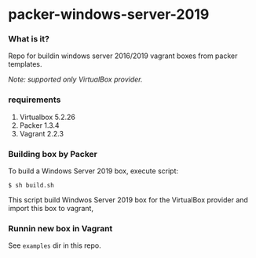 
# packer-windows-server-2019
### What is it?
Repo for buildin windows server 2016/2019 vagrant boxes from packer templates.

*Note: supported only VirtualBox provider.*
### requirements 
1. Virtualbox 5.2.26
2. Packer 1.3.4
3. Vagrant 2.2.3

### Building box by Packer
To build a Windows Server 2019 box, execute script:
```
$ sh build.sh
```
This script build Windwos Server 2019 box for the VirtualBox provider and import this box to vagrant,
### Runnin new box in Vagrant
See `examples` dir in this repo.
